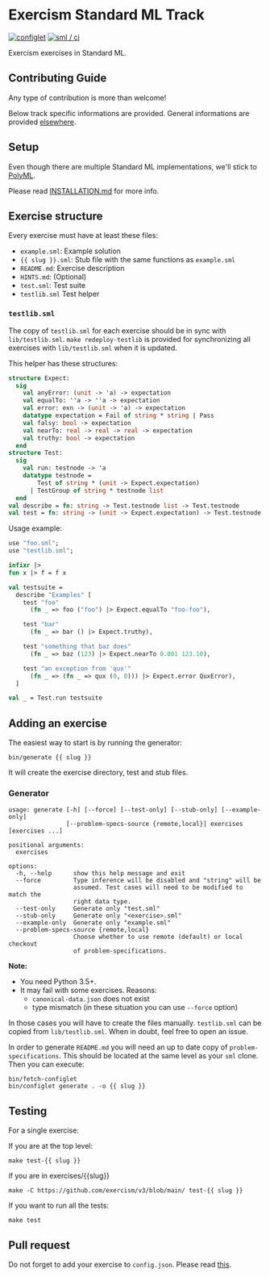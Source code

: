 # Exercism Standard ML Track

[![configlet](https://github.com/exercism/sml/workflows/Configlet/badge.svg)](https://github.com/exercism/sml/actions/workflows/configlet.yml?query=workflow%3Aconfiglet) [![sml / ci](https://github.com/exercism/sml/workflows/sml%20/%20ci/badge.svg)](https://github.com/exercism/sml/actions/workflows/ci.yml?query=workflow%3A%22sml+%2F+ci%22)

Exercism exercises in Standard ML.

## Contributing Guide

Any type of contribution is more than welcome!

Below track specific informations are provided. General informations are
provided [elsewhere](https://github.com/exercism/docs/tree/main/building).

## Setup

Even though there are multiple Standard ML implementations, we'll stick to [PolyML](https://polyml.org/).

Please read [INSTALLATION.md](docs/INSTALLATION.md) for more info.

## Exercise structure

Every exercise must have at least these files:

- `example.sml`: Example solution
- `{{ slug }}.sml`: Stub file with the same functions as `example.sml`
- `README.md`: Exercise description
- `HINTS.md`: (Optional)
- `test.sml`: Test suite
- `testlib.sml` Test helper

### `testlib.sml`

The copy of `testlib.sml` for each exercise should be in sync with `lib/testlib.sml`.
`make redeploy-testlib` is provided for synchronizing all exercises with `lib/testlib.sml`
when it is updated.

This helper has these structures:

```sml
structure Expect:
  sig
    val anyError: (unit -> 'a) -> expectation
    val equalTo: ''a -> ''a -> expectation
    val error: exn -> (unit -> 'a) -> expectation
    datatype expectation = Fail of string * string | Pass
    val falsy: bool -> expectation
    val nearTo: real -> real -> real -> expectation
    val truthy: bool -> expectation
  end
structure Test:
  sig
    val run: testnode -> 'a
    datatype testnode =
        Test of string * (unit -> Expect.expectation)
      | TestGroup of string * testnode list
  end
val describe = fn: string -> Test.testnode list -> Test.testnode
val test = fn: string -> (unit -> Expect.expectation) -> Test.testnode
```

Usage example:

```sml
use "foo.sml";
use "testlib.sml";

infixr |>
fun x |> f = f x

val testsuite =
  describe "Examples" [
    test "foo"
      (fn _ => foo ("foo") |> Expect.equalTo "foo-foo"),

    test "bar"
      (fn _ => bar () |> Expect.truthy),

    test "something that baz does"
      (fn _ => baz (123) |> Expect.nearTo 0.001 123.10),

    test "an exception from 'qux'"
      (fn _ => (fn _ => qux (0, 0))) |> Expect.error QuxError),
  ]

val _ = Test.run testsuite
```


## Adding an exercise

The easiest way to start is by running the generator:

```
bin/generate {{ slug }}
```

It will create the exercise directory, test and stub files.

### Generator

```
usage: generate [-h] [--force] [--test-only] [--stub-only] [--example-only]
                [--problem-specs-source {remote,local}] exercises [exercises ...]

positional arguments:
  exercises

options:
  -h, --help      show this help message and exit
  --force         Type inference will be disabled and "string" will be
                  assumed. Test cases will need to be modified to match the
                  right data type.
  --test-only     Generate only "test.sml"
  --stub-only     Generate only "<exercise>.sml"
  --example-only  Generate only "example.sml"
  --problem-specs-source {remote,local}
                  Choose whether to use remote (default) or local checkout
                  of problem-specifications.
```

**Note:**
- You need Python 3.5+.
- It may fail with some exercises. Reasons:
  - `canonical-data.json` does not exist
  - type mismatch (in these situation you can use `--force` option)

In those cases you will have to create the files manually. `testlib.sml` can be copied from `lib/testlib.sml`. When in doubt, feel free to open an issue.

In order to generate `README.md` you will need an up to date copy of `problem-specifications`. This should be located at the same level as your `sml` clone. Then you can execute:

```
bin/fetch-configlet
bin/configlet generate . -o {{ slug }}
```

## Testing

For a single exercise:

If you are at the top level:

```
make test-{{ slug }}
```

if you are in exercises/{{slug}}

```
make -C https://github.com/exercism/v3/blob/main/ test-{{ slug }}
```

If you want to run all the tests:

```
make test
```

## Pull request

Do not forget to add your exercise to `config.json`. Please read [this](https://github.com/exercism/docs/blob/master/contributing/pull-request-guidelines.md).
